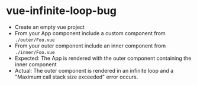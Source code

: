 # vue-infinite-loop-bug

 * Create an empty vue project
 * From your App component include a custom component from `./outer/Foo.vue`
 * From your outer component include an inner component from `./inner/Foo.vue`
 * Expected: The App is rendered with the outer component containing the inner component
 * Actual: The outer component is rendered in an infinite loop and a "Maximum call stack size exceeded" error occurs.
